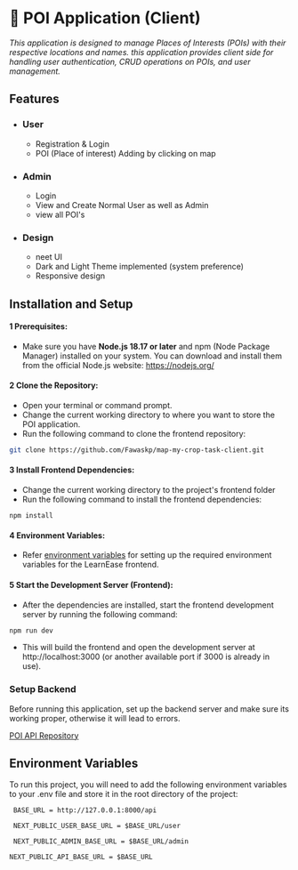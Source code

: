 # 🚀 POI Application (Client)
_This application is designed to manage Places of Interests (POIs) with their respective locations and names. this application provides client side for handling user authentication, CRUD operations on POIs, and user management._

## Features
  - ### User
      - Registration & Login
      - POI (Place of interest) Adding by clicking on map
  - ### Admin
      - Login
      - View and Create Normal User as well as Admin
      - view all POI's
  - ### Design
      - neet UI
      - Dark and Light Theme implemented (system preference)
      - Responsive design

## Installation and Setup

#### 1 Prerequisites:
- Make sure you have __Node.js 18.17 or later__  and npm (Node Package Manager) installed on your system. You can download and install them from the official Node.js website: https://nodejs.org/

#### 2 Clone the Repository:

- Open your terminal or command prompt.
- Change the current working directory to where you want to store the POI application.
- Run the following command to clone the frontend repository:
```bash
git clone https://github.com/Fawaskp/map-my-crop-task-client.git
```
#### 3 Install Frontend Dependencies:
- Change the current working directory to the project's frontend folder
- Run the following command to install the frontend dependencies:
```bach
npm install
```

#### 4 Environment Variables:
- Refer [environment variables](https://github.com/Fawaskp/map-my-crop-task-client#environment-variables) for setting up the required environment variables for the LearnEase frontend.


#### 5 Start the Development Server (Frontend):
- After the dependencies are installed, start the frontend development server by running the following command:
```bash
npm run dev
```
- This will build the frontend and open the development server at http://localhost:3000 (or another available port if 3000 is already in use).

### Setup Backend
Before running this application, set up the backend server and make sure its working proper, otherwise  it will lead to errors.

[POI API Repository](https://github.com/Fawaskp/map-my-crop-task-api)

## Environment Variables

To run this project, you will need to add the following environment variables to your .env file and store it in the root directory of the project:

` BASE_URL = http://127.0.0.1:8000/api`

` NEXT_PUBLIC_USER_BASE_URL = $BASE_URL/user`

` NEXT_PUBLIC_ADMIN_BASE_URL = $BASE_URL/admin`

 `NEXT_PUBLIC_API_BASE_URL = $BASE_URL`
